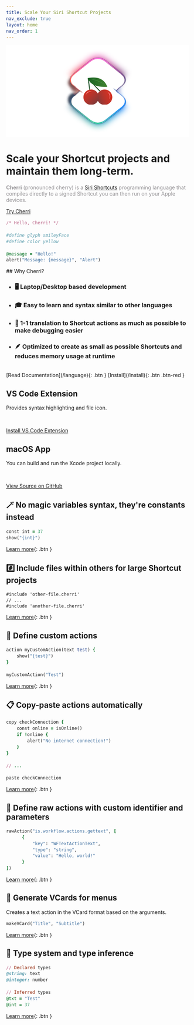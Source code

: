 ```yaml
---
title: Scale Your Siri Shortcut Projects
nav_exclude: true
layout: home
nav_order: 1
---
```


<div class="hero">
    <img src="/assets/hero.png" width="500" height="250" alt="Cherri Hero Image"/>
    <h1>Scale your Shortcut projects and maintain them long-term.</h1>
    <p style="color: #959396"><strong>Cherri</strong> (pronounced cherry) is a <a href="https://apps.apple.com/us/app/shortcuts/id1462947752" ref="noreferrer noopener" target="_blank">Siri Shortcuts</a> programming language that compiles directly to a signed Shortcut you can then run on your Apple devices.</p>
    <span class="fs-6">
    <a href="https://playground.cherrilang.org" target="_blank" class="btn btn-red btn-outline hero-button">Try Cherri</a>
    </span>
</div>

```ruby
/* Hello, Cherri! */

#define glyph smileyFace
#define color yellow

@message = "Hello!"
alert("Message: {message}", "Alert")
```

<div class="box" markdown="1">
## Why Cherri?

- ### 🖥️ Laptop/Desktop based development
- ### 🎓 Easy to learn and syntax similar to other languages
- ### 🐞 1-1 translation to Shortcut actions as much as possible to make debugging easier
- ### 🪶 Optimized to create as small as possible Shortcuts and reduces memory usage at runtime

<br/>

<span class="fs-5">
[Read Documentation](/language){: .btn }
[Install](/install){: .btn .btn-red }
</span>
</div>

<div class="box" markdown="1">
    
## VS Code Extension
Provides syntax highlighting and file icon.

<br/>

<a href="https://marketplace.visualstudio.com/items?itemName=electrikmilk.cherri-vscode-extension" target="_blank" class="btn btn-red">Install VS Code Extension</a>

</div>

<div class="box" markdown="1">

## macOS App

You can build and run the Xcode project locally.

<br/>

<a href="https://github.com/electrikmilk/cherri-macos-app" target="_blank" class="btn btn-red">View Source on GitHub</a>

</div>

## 🪄 No magic variables syntax, they're constants instead

```ruby
const int = 37
show("{int}")
```

[Learn more](language/variables-constants-globals#constants){: .btn }

## #️⃣ Include files within others for large Shortcut projects

```
#include 'other-file.cherri'
// ...
#include 'another-file.cherri'
```

[Learn more](language/includes){: .btn }

## 🔧 Define custom actions

```ruby
action myCustomAction(text test) {
    show("{test}")
}

myCustomAction("Test")
```

[Learn more](language/custom-actions){: .btn }

## 📋 Copy-paste actions automatically

```ruby
copy checkConnection {
    const online = isOnline()
    if !online {
        alert("No internet connection!")
    }
}

// ...

paste checkConnection
```

[Learn more](language/copy-paste){: .btn }

## 🥩 Define raw actions with custom identifier and parameters

```ruby
rawAction("is.workflow.actions.gettext", [
      {
          "key": "WFTextActionText",
          "type": "string",
          "value": "Hello, world!"
      }
])
```

[Learn more](language/raw-actions){: .btn }

## 📇 Generate VCards for menus

Creates a text action in the VCard format based on the arguments.

```ruby
makeVCard("Title", "Subtitle")
```

[Learn more](language/vcards){: .btn }

## 🔢 Type system and type inference

```ruby
// Declared types
@string: text
@integer: number

// Inferred types
@txt = "Test"
@int = 37
```

[Learn more](language/types){: .btn }
